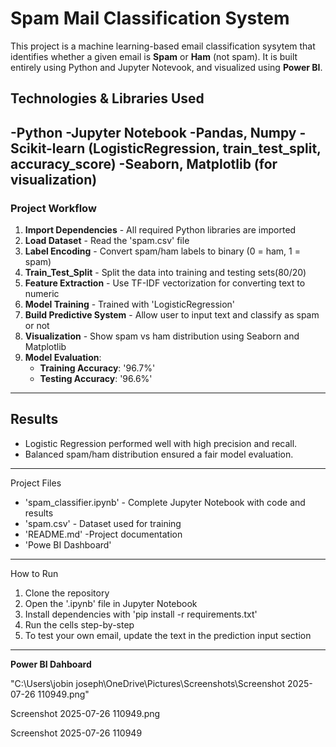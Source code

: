# Spam Mail Classification System

This project is a machine learning-based email classification sysytem that identifies whether a given email is **Spam** or **Ham** (not spam). It is built entirely using Python and Jupyter Notevook, and visualized using **Power BI**.

## Technologies & Libraries Used

-Python
-Jupyter Notebook
-Pandas, Numpy
-Scikit-learn (LogisticRegression, train_test_split, accuracy_score)
-Seaborn, Matplotlib (for visualization)
---

### Project Workflow
1. **Import Dependencies** - All required Python libraries are imported
2. **Load Dataset** - Read the 'spam.csv' file
3. **Label Encoding** - Convert spam/ham labels to binary (0 = ham, 1 = spam)
4. **Train_Test_Split** - Split the data into training and testing sets(80/20)
5. **Feature Extraction** - Use TF-IDF vectorization for converting text to numeric
6. **Model Training** - Trained with 'LogisticRegression'
7. **Build Predictive System** - Allow user to input text and classify as spam or not
8. **Visualization** - Show spam vs ham distribution using Seaborn and Matplotlib
9. **Model Evaluation**:
     - **Training Accuracy**: '96.7%'
     - **Testing Accuracy**: '96.6%'

---
## Results

- Logistic Regression performed well with high precision and recall.
- Balanced spam/ham distribution ensured a fair model evaluation.

---
Project Files

- 'spam_classifier.ipynb' - Complete Jupyter Notebook with code and results
- 'spam.csv' - Dataset used for training
- 'README.md' -Project documentation
- 'Powe BI Dashboard'
---

How to Run

1. Clone the repository
2. Open the '.ipynb' file in Jupyter Notebook 
3. Install dependencies with 'pip install -r requirements.txt'
4. Run the cells step-by-step
5. To test your own email, update the text in the prediction input section

---

**Power BI Dahboard**

"C:\Users\jobin joseph\OneDrive\Pictures\Screenshots\Screenshot 2025-07-26 110949.png"

Screenshot 2025-07-26 110949.png

Screenshot 2025-07-26 110949
